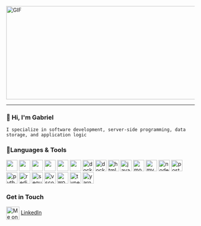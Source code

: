 <img align="auto" alt="GIF" src="https://media.giphy.com/media/iIqmM5tTjmpOB9mpbn/giphy.gif"
width="1000" height="250"/>
___

### 👋 Hi, I'm Gabriel

    I specialize in software development, server-side programming, data storage, and application logic

### 🔌Languages & Tools

<p>
<img src="https://cdn.jsdelivr.net/gh/devicons/devicon/icons/redux/redux-original.svg" width="30" height="30"/>
<img src="https://cdn.jsdelivr.net/gh/devicons/devicon/icons/nextjs/nextjs-original.svg" width="30" height="30"/>
<img src="https://cdn.jsdelivr.net/gh/devicons/devicon/icons/linux/linux-original.svg" width="30" height="30"/>
<img src="https://cdn.jsdelivr.net/gh/devicons/devicon/icons/java/java-original.svg"  width="30" height="30"/>
<img src="https://cdn.jsdelivr.net/gh/devicons/devicon/icons/heroku/heroku-original.svg" width="30" height="30"/>
<img src="https://cdn.jsdelivr.net/gh/devicons/devicon/icons/git/git-original.svg" width="30" height="30"/>
<img src="https://cdn.jsdelivr.net/gh/devicons/devicon/icons/firebase/firebase-plain.svg" alt="docker" width="30" height="30"/>
<img src="https://cdn.jsdelivr.net/gh/devicons/devicon/icons/docker/docker-original.svg" alt="docker" width="30" height="30"/>
 <img src="https://cdn.jsdelivr.net/gh/devicons/devicon/icons/html5/html5-original-wordmark.svg" alt="html5" width="30" height="30"/>
 <img src="https://cdn.jsdelivr.net/gh/devicons/devicon/icons/javascript/javascript-plain.svg" alt="javascript" width="30" height="30"/>
 <img src="https://cdn.jsdelivr.net/gh/devicons/devicon/icons/mongodb/mongodb-plain-wordmark.svg" alt="mongodb" width="30" height="30"/>
 <img src="https://cdn.jsdelivr.net/gh/devicons/devicon/icons/mysql/mysql-original.svg" alt="mysql" width="30" height="30"/>
 <img src="https://cdn.jsdelivr.net/gh/devicons/devicon/icons/nodejs/nodejs-plain-wordmark.svg" alt="nodejs" width="30" height="30"/>
 <img src="https://cdn.jsdelivr.net/gh/devicons/devicon/icons/postgresql/postgresql-original.svg" alt="postgresql" width="30" height="30"/>
 <img src="https://cdn.jsdelivr.net/gh/devicons/devicon/icons/python/python-original.svg" alt="python" width="30" height="30"/>
 <img src="https://cdn.jsdelivr.net/gh/devicons/devicon/icons/redis/redis-original.svg" alt="redis" width="30" height="30"/>
 <img src="https://cdn.jsdelivr.net/gh/devicons/devicon/icons/sequelize/sequelize-original.svg" alt="sequelize" width="30" height="30"/>
 <img src="https://cdn.jsdelivr.net/gh/devicons/devicon/icons/vscode/vscode-original.svg" alt="vscode" width="30" height="30"/>
 <img src="https://cdn.jsdelivr.net/gh/devicons/devicon/icons/woocommerce/woocommerce-original.svg" alt="woocommerce" width="30" height="30"/>
 <img src="https://cdn.jsdelivr.net/gh/devicons/devicon/icons/typescript/typescript-original.svg" alt="typescript" width="30" height="30"/>
 <img src="https://cdn.jsdelivr.net/gh/devicons/devicon/icons/yarn/yarn-original.svg" alt="yarn" width="30" height="30"/>
</p>
                                                  
### Get in Touch
<img align="center" src="https://cdn.jsdelivr.net/gh/devicons/devicon/icons/linkedin/linkedin-original.svg" alt="Me on LinkedIn" height="auto" width="35"/> [LinkedIn](https://www.linkedin.com/in/ajayi-gabriel)

